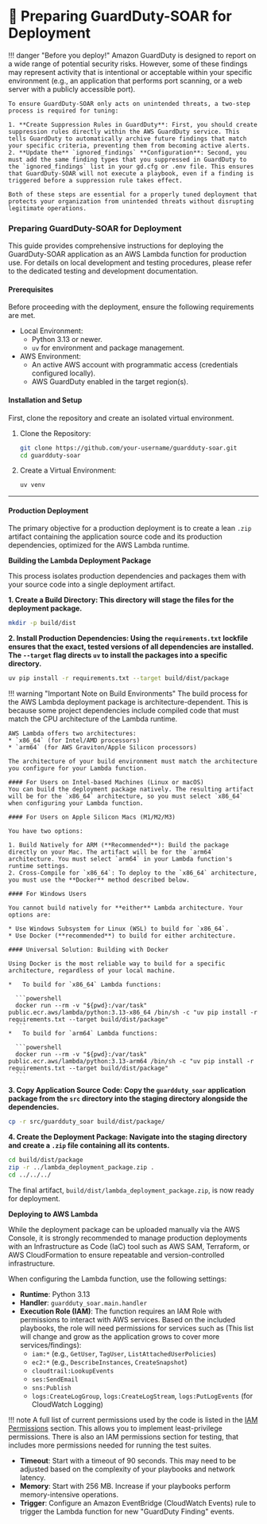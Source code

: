 # 🚀 Preparing GuardDuty-SOAR for Deployment

!!! danger "Before you deploy!"
    Amazon GuardDuty is designed to report on a wide range of potential security risks. However, some of these findings may represent activity that is intentional or acceptable within your specific environment (e.g., an application that performs port scanning, or a web server with a publicly accessible port).

    To ensure GuardDuty-SOAR only acts on unintended threats, a two-step process is required for tuning:

    1. **Create Suppression Rules in GuardDuty**: First, you should create suppression rules directly within the AWS GuardDuty service. This tells GuardDuty to automatically archive future findings that match your specific criteria, preventing them from becoming active alerts.
    2. **Update the** `ignored_findings` **Configuration**: Second, you must add the same finding types that you suppressed in GuardDuty to the `ignored_findings` list in your gd.cfg or .env file. This ensures that GuardDuty-SOAR will not execute a playbook, even if a finding is triggered before a suppression rule takes effect.
    
    Both of these steps are essential for a properly tuned deployment that protects your organization from unintended threats without disrupting legitimate operations.

### Preparing GuardDuty-SOAR for Deployment

This guide provides comprehensive instructions for deploying the GuardDuty-SOAR application as an AWS Lambda function for production use. For details on local development and testing procedures, please refer to the dedicated testing and development documentation.

#### Prerequisites

Before proceeding with the deployment, ensure the following requirements are met.

* Local Environment:
  * Python 3.13 or newer.
  * `uv` for environment and package management.
* AWS Environment:
  * An active AWS account with programmatic access (credentials configured locally).
  * AWS GuardDuty enabled in the target region(s).

#### Installation and Setup

First, clone the repository and create an isolated virtual environment.

1.  Clone the Repository:

    ```bash
    git clone https://github.com/your-username/guardduty-soar.git
    cd guardduty-soar
    ```
2.  Create a Virtual Environment:

    ```bash
    uv venv
    ```

***

#### Production Deployment

The primary objective for a production deployment is to create a lean `.zip` artifact containing the application source code and its production dependencies, optimized for the AWS Lambda runtime.

**Building the Lambda Deployment Package**

This process isolates production dependencies and packages them with your source code into a single deployment artifact.

**1.  Create a Build Directory: This directory will stage the files for the deployment package.**
```bash
mkdir -p build/dist
```

**2.  Install Production Dependencies: Using the `requirements.txt` lockfile ensures that the exact, tested versions of all dependencies are installed. The `--target` flag directs `uv` to install the packages into a specific directory.**
```bash
uv pip install -r requirements.txt --target build/dist/package
```

!!! warning "Important Note on Build Environments"
    The build process for the AWS Lambda deployment package is architecture-dependent. This is because some project dependencies include compiled code that must match the CPU architecture of the Lambda runtime.

    AWS Lambda offers two architectures:
    * `x86_64` (for Intel/AMD processors)
    * `arm64` (for AWS Graviton/Apple Silicon processors)

    The architecture of your build environment must match the architecture you configure for your Lambda function.

    #### For Users on Intel-based Machines (Linux or macOS)
    You can build the deployment package natively. The resulting artifact will be for the `x86_64` architecture, so you must select `x86_64` when configuring your Lambda function.

    #### For Users on Apple Silicon Macs (M1/M2/M3)

    You have two options:

    1. Build Natively for ARM (**Recommended**): Build the package directly on your Mac. The artifact will be for the `arm64` architecture. You must select `arm64` in your Lambda function's runtime settings.
    2. Cross-Compile for `x86_64`: To deploy to the `x86_64` architecture, you must use the **Docker** method described below.

    #### For Windows Users

    You cannot build natively for **either** Lambda architecture. Your options are:

    * Use Windows Subsystem for Linux (WSL) to build for `x86_64`.
    * Use Docker (**recommended**) to build for either architecture.

    #### Universal Solution: Building with Docker

    Using Docker is the most reliable way to build for a specific architecture, regardless of your local machine.

    *   To build for `x86_64` Lambda functions:

      ```powershell
      docker run --rm -v "${pwd}:/var/task" public.ecr.aws/lambda/python:3.13-x86_64 /bin/sh -c "uv pip install -r requirements.txt --target build/dist/package"
      ```
    *   To build for `arm64` Lambda functions:

      ```powershell
      docker run --rm -v "${pwd}:/var/task" public.ecr.aws/lambda/python:3.13-arm64 /bin/sh -c "uv pip install -r requirements.txt --target build/dist/package"
      ```

**3. Copy Application Source Code: Copy the `guardduty_soar` application package from the `src` directory into the staging directory alongside the dependencies.**

```bash
cp -r src/guardduty_soar build/dist/package/
```

**4. Create the Deployment Package: Navigate into the staging directory and create a `.zip` file containing all its contents.**

```bash
cd build/dist/package
zip -r ../lambda_deployment_package.zip .
cd ../../../
```

The final artifact, `build/dist/lambda_deployment_package.zip`, is now ready for deployment.

**Deploying to AWS Lambda**

While the deployment package can be uploaded manually via the AWS Console, it is strongly recommended to manage production deployments with an Infrastructure as Code (IaC) tool such as AWS SAM, Terraform, or AWS CloudFormation to ensure repeatable and version-controlled infrastructure.

When configuring the Lambda function, use the following settings:

* **Runtime**: Python 3.13
* **Handler**: `guardduty_soar.main.handler`
* **Execution Role (IAM)**: The function requires an IAM Role with permissions to interact with AWS services. Based on the included playbooks, the role will need permissions for services such as (This list will change and grow as the application grows to cover more services/findings):
  * `iam:*` (e.g., `GetUser`, `TagUser`, `ListAttachedUserPolicies`)
  * `ec2:*` (e.g., `DescribeInstances`, `CreateSnapshot`)
  * `cloudtrail:LookupEvents`
  * `ses:SendEmail`
  * `sns:Publish`
  * `logs:CreateLogGroup`, `logs:CreateLogStream`, `logs:PutLogEvents` (for CloudWatch Logging)

!!! note
    A full list of current permissions used by the code is listed in the [IAM Permissions](prod_permissions.md) section. This allows you to implement least-privilege permissions. There is also an IAM permissions section for testing, that includes more permissions needed for running the test suites.

* **Timeout**: Start with a timeout of 90 seconds. This may need to be adjusted based on the complexity of your playbooks and network latency.
* **Memory**: Start with 256 MB. Increase if your playbooks perform memory-intensive operations.
* **Trigger**: Configure an Amazon EventBridge (CloudWatch Events) rule to trigger the Lambda function for new "GuardDuty Finding" events.